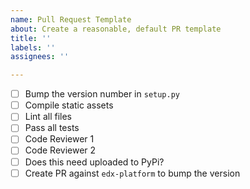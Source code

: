 ```yaml
---
name: Pull Request Template
about: Create a reasonable, default PR template
title: ''
labels: ''
assignees: ''

---
```


- [ ] Bump the version number in `setup.py`
- [ ] Compile static assets
- [ ] Lint all files
- [ ] Pass all tests
- [ ] Code Reviewer 1
- [ ] Code Reviewer 2
- [ ] Does this need uploaded to PyPi?
- [ ] Create PR against `edx-platform` to bump the version
